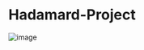 # Hadamard-Project
![image](https://github.com/Riipou/Hadamard-Project/assets/93197304/8197b0cc-12c0-42fb-be10-7bb244222150)
